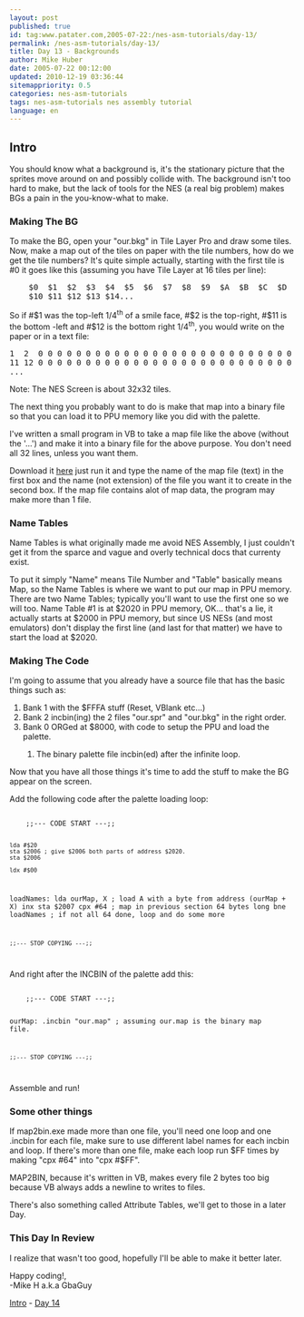 ```yaml
---
layout: post
published: true
id: tag:www.patater.com,2005-07-22:/nes-asm-tutorials/day-13/
permalink: /nes-asm-tutorials/day-13/
title: Day 13 - Backgrounds
author: Mike Huber
date: 2005-07-22 00:12:00
updated: 2010-12-19 03:36:44
sitemappriority: 0.5
categories: nes-asm-tutorials
tags: nes-asm-tutorials nes assembly tutorial
language: en
---
```

<h2>Intro</h2>
<p>You should know what a background is, it's the stationary picture that the
sprites move around on and possibly collide with. The background isn't too hard
to make, but the lack of tools for the NES (a real big problem) makes BGs a
pain in the you-know-what to make.</p>

<h3>Making The BG</h3>
<p>To make the BG, open your "our.bkg" in Tile Layer Pro and draw some tiles.
Now, make a map out of the tiles on paper with the tile numbers, how do we get the
tile numbers? It's quite simple actually, starting with the first tile is #0 it goes
like this (assuming you have Tile Layer at 16 tiles per line):</p>
<pre>
    $0  $1  $2  $3  $4  $5  $6  $7  $8  $9  $A  $B  $C  $D  $E  $F
    $10 $11 $12 $13 $14...
</pre>

<p>So if #$1 was the top-left 1/4<sup>th</sup> of a smile face, #$2 is the
top-right, #$11 is the bottom -left and #$12 is the bottom right
1/4<sup>th</sup>, you would write on the paper or in a text file:</p>
<pre>
1  2  0 0 0 0 0 0 0 0 0 0 0 0 0 0 0 0 0 0 0 0 0 0 0 0 0 0 0 0 0 0
11 12 0 0 0 0 0 0 0 0 0 0 0 0 0 0 0 0 0 0 0 0 0 0 0 0 0 0 0 0 0 0
...
</pre>

<p>Note: The NES Screen is about 32x32 tiles.</p>

<p>The next thing you probably want to do is make that map into a binary file so
that you can load it to PPU memory like you did with the palette.</p>

<p>I've written a small program in VB to take a map file like the above (without the '...') and
make it into a binary file for the above purpose. You don't need all 32 lines, unless
you want them.</p>

<p>Download it <a href="/gbaguy/nesasm.zip">here</a>
just run it and type the name of the map file (text) in the first box and the
name (not extension) of the file you want it to create in the second box. If
the map file contains alot of map data, the program may make more than 1
file.</p>

<h3>Name Tables</h3>
<p>Name Tables is what originally made me avoid NES Assembly, I just couldn't
get it from the sparce and vague and overly technical docs that currenty
exist.</p>

<p>To put it simply "Name" means Tile Number and "Table" basically means Map,
so the Name Tables is where we want to put our map in PPU memory. There are two
Name Tables; typically you'll want to use the first one so we will too. Name
Table #1 is at $2020 in PPU memory, OK... that's a lie, it actually starts at
$2000 in PPU memory, but since US NESs (and most emulators) don't display the
first line (and last for that matter) we have to start the load at $2020.</p>

<h3>Making The Code</h3>

<p>I'm going to assume that you already have a source file that has the basic things
such as:</p>
<ol>
    <li>Bank 1 with the $FFFA stuff (Reset, VBlank etc...)</li>
    <li>Bank 2 incbin(ing) the 2 files "our.spr" and "our.bkg" in the right order.</li>
    <li>Bank 0 ORGed at $8000, with code to setup the PPU and load the palette.</li>
        <ol>
        <li>The binary palette file incbin(ed) after the infinite loop.</li>
        </ol>
</ol>

<p>Now that you have all those things it's time to add the stuff to make the
BG appear on the screen.</p>
<p>Add the following code after the palette loading loop:</p>
<code class="block">
    ;;--- CODE START ---;;

    lda #$20
    sta $2006 ; give $2006 both parts of address $2020.
    sta $2006

    ldx #$00
loadNames:
    lda ourMap, X ; load A with a byte from address (ourMap + X)
    inx
    sta $2007
    cpx #64 ; map in previous section 64 bytes long
    bne loadNames ; if not all 64 done, loop and do some more

    ;;--- STOP COPYING ---;;
</code>


<p>And right after the INCBIN of the palette add this:</p>
<code class="block">
    ;;--- CODE START ---;;

ourMap: .incbin "our.map" ; assuming our.map is the binary map file.

    ;;--- STOP COPYING ---;;
</code>


<p>Assemble and run!</p>

<h3>Some other things</h3>

<p>If map2bin.exe made more than one file, you'll need one loop and one .incbin
for each file, make sure to use different label names for each incbin and loop.
If there's more than one file, make each loop run $FF times by making "cpx #64"
into "cpx #$FF".</p>

<p>MAP2BIN, because it's written in VB, makes every file 2 bytes too big
because VB always adds a newline to writes to files.</p>

<p>There's also something called Attribute Tables, we'll get to those in a
later Day.</p>

<h3>This Day In Review</h3>

<p>I realize that wasn't too good, hopefully I'll be able to make it better
later.</p>

<p>
    Happy coding!,<br/>
        -Mike H a.k.a GbaGuy
</p>

<div class="series-navigation">
<a href="/nes-asm-tutorials">Intro</a> - <a href="/nes-asm-tutorials/day-14/">Day 14</a>
</div>
